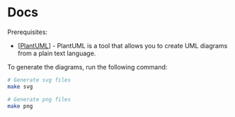 # Docs

Prerequisites:

- [[PlantUML](http://plantuml.com/)] - PlantUML is a tool that allows you to create UML diagrams from a plain text language.

To generate the diagrams, run the following command:

```bash
# Generate svg files
make svg

# Generate png files
make png
```
